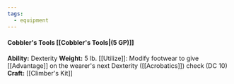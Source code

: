 ```yaml
---
tags:
  - equipment
---
```

####  Cobbler's Tools [[Cobbler's Tools|(5 GP)]]
**Ability:** Dexterity **Weight:** 5 lb.
[[Utilize]]: Modify footwear to give [[Advantage]] on the wearer's next Dexterity ([[Acrobatics]]) check (DC 10)
**Craft:** [[Climber's Kit]]